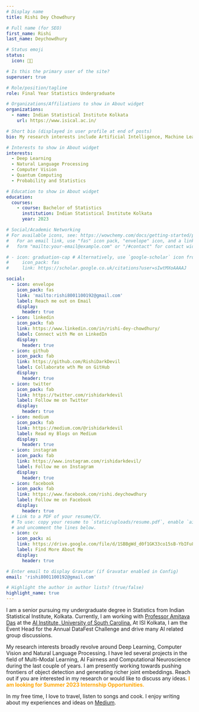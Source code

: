 ```yaml
---
# Display name
title: Rishi Dey Chowdhury

# Full name (for SEO)
first_name: Rishi
last_name: Deychowdhury

# Status emoji
status:
  icon: 🧗🏻

# Is this the primary user of the site?
superuser: true

# Role/position/tagline
role: Final Year Statistics Undergraduate

# Organizations/Affiliations to show in About widget
organizations:
  - name: Indian Statistical Institute Kolkata
    url: https://www.isical.ac.in/

# Short bio (displayed in user profile at end of posts)
bio: My research interests include Artificial Intelligence, Machine Learning and Data Science.

# Interests to show in About widget
interests:
  - Deep Learning
  - Natural Language Processing
  - Computer Vision
  - Quantum Computing
  - Probability and Statistics

# Education to show in About widget
education:
  courses:
    - course: Bachelor of Statistics
      institution: Indian Statistical Institute Kolkata
      year: 2023

# Social/Academic Networking
# For available icons, see: https://wowchemy.com/docs/getting-started/page-builder/#icons
#   For an email link, use "fas" icon pack, "envelope" icon, and a link in the
#   form "mailto:your-email@example.com" or "/#contact" for contact widget.

# - icon: graduation-cap # Alternatively, use `google-scholar` icon from `ai` icon pack
#     icon_pack: fas
#     link: https://scholar.google.co.uk/citations?user=sIwtMXoAAAAJ

social:
  - icon: envelope
    icon_pack: fas
    link: 'mailto:rishi8001100192@gmail.com'
    label: Reach me out on Email
    display:
      header: true
  - icon: linkedin
    icon_pack: fab
    link: https://www.linkedin.com/in/rishi-dey-chowdhury/
    label: Connect with Me on LinkedIn
    display:
      header: true
  - icon: github
    icon_pack: fab
    link: https://github.com/RishiDarkDevil
    label: Collaborate wth Me on GitHub
    display:
      header: true
  - icon: twitter
    icon_pack: fab
    link: https://twitter.com/rishidarkdevil
    label: Follow me on Twitter
    display:
      header: true
  - icon: medium
    icon_pack: fab
    link: https://medium.com/@rishidarkdevil
    label: Read my Blogs on Medium
    display:
      header: true
  - icon: instagram
    icon_pack: fab
    link: https://www.instagram.com/rishidarkdevil/
    label: Follow me on Instagram
    display:
      header: true
  - icon: facebook
    icon_pack: fab
    link: https://www.facebook.com/rishi.deychowdhury
    label: Follow me on Facebook
    display:
      header: true
  # Link to a PDF of your resume/CV.
  # To use: copy your resume to `static/uploads/resume.pdf`, enable `ai` icons in `params.yaml`,
  # and uncomment the lines below.
  - icon: cv
    icon_pack: ai
    link: https://drive.google.com/file/d/1SBBgWd_d0f1GK33co15sB-YbIFu802KZ/view
    label: Find More About Me
    display:
      header: true

# Enter email to display Gravatar (if Gravatar enabled in Config)
email: 'rishi8001100192@gmail.com'

# Highlight the author in author lists? (true/false)
highlight_name: true
---
```


<p>I am a senior pursuing my undergraduate degree in Statistics from Indian Statistical Institute, Kolkata. Currently, I am working with <a href="http://amitavadas.com/" target="_blank" rel="noopener">Professor Amitava Das</a> at the <a href="https://aiisc.ai/" target="_blank" rel="noopener">AI Institute, University of South Carolina.</a> At ISI Kolkata, I am the Event Head for the Annual DataFest Challenge and drive many AI related group discussions.</p>

<p>My research interests broadly revolve around Deep Learning, Computer Vision and Natural Language Processing. I have led several projects in the field of Multi-Modal Learning, AI Fairness and Computational Neuroscience during the last couple of years. I am presently working towards pushing frontiers of object detection and generating richer joint embeddings. Reach out if you are interested in my research or would like to discuss any ideas. <span style="color:orange; style:bold;"><strong>I am looking for Summer 2023 Internship Opportunities.</strong></span></p>

<p>In my free time, I love to travel, listen to songs and cook. I enjoy writing about my experiences and ideas on <a href="https://medium.com/@rishidarkdevil" target="_blank" rel="noopener">Medium</a>.</p>
